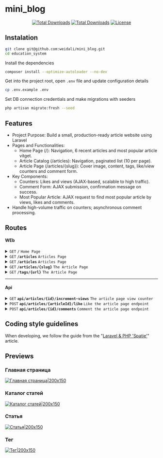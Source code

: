 # mini_blog

<p align="center">
<a href="#"><img src="https://img.shields.io/badge/PHP-8.2-blue" alt="Total Downloads"></a>
<a href="#"><img src="https://img.shields.io/badge/Laravel-11.9-orange" alt="Total Downloads"></a>
<a href="https://packagist.org/packages/laravel/framework"><img src="https://img.shields.io/packagist/l/laravel/framework" alt="License"></a>
</p>

## Instalation
```bash
git clone git@github.com:weidali/mini_blog.git
cd education_system
```

Install the dependencies
```bash
composer install --optimize-autoloader --no-dev
```

Get into the project root, open `.env` file and update configuration details
```bash
cp .env.example .env
```

Set DB connection credentials and make migrations with seeders
```bash
php artisan migrate:fresh --seed
```

## Features
- Project Purpose: Build a small, production-ready article website using Laravel
- Pages and Functionalities:
  - Home Page (/): Navigation, 6 recent articles and most popular article vitget.
  - Article Catalog (/articles): Navigation, paginated list (10 per page).
  - Article Page (/articles/{slug}): Cover image, content, tags, like/view counters and comment form.
- Key Components:
  - Counters: Likes and views (AJAX-based, scalable to high traffic).
  - Comment Form: AJAX submission, confirmation message on success.
  - Most Popular Article: AJAX request to find most popular article by views, likes and comments.
- Handle high-volume traffic on counters; asynchronous comment processing.

## Routes
#### WEb
<details>
 <summary><code>GET</code> <code><b>/</b></code> <code>Home Page</code></summary>

##### Parameters
> None

##### Responses
> | http code     | content-type                      | response                                                            |
> |---------------|-----------------------------------|---------------------------------------------------------------------|
> | `200`         | `text/html;charset=UTF-8`         | HTML                                                                |

##### Example cURL
> ```bash
>  curl -X GET -H "Content-Type: text/html" http://localhost:8889/
> ```
</details>
<details>
 <summary><code>GET</code> <code><b>/articles</b></code> <code>Articles Page</code></summary>

##### Parameters
> None

##### Responses
> | http code     | content-type                      | response                                                            |
> |---------------|-----------------------------------|---------------------------------------------------------------------|
> | `200`         | `text/html;charset=UTF-8`         | HTML                                                                |

##### Example cURL
> ```bash
>  curl -X GET -H "Content-Type: text/html" http://localhost:8889/articles
> ```
</details>
<details>
 <summary><code>GET</code> <code><b>/articles</b></code> <code>Articles Page</code></summary>

##### Parameters
> None

##### Responses
> | http code     | content-type                      | response                                                            |
> |---------------|-----------------------------------|---------------------------------------------------------------------|
> | `200`         | `text/html;charset=UTF-8`         | HTML                                                                |

##### Example cURL
> ```bash
>  curl -X GET -H "Content-Type: text/html" http://localhost:8889/articles
> ```
</details>
<details>
 <summary><code>GET</code> <code><b>/articles/{slug}</b></code> <code>The Article Page</code></summary>

##### Parameters
> | name   |  type      | data type      | description                                          |
> |--------|------------|----------------|------------------------------------------------------|
> | `slug` |  required  | string         | The specific article titile                          |

##### Responses
> | http code     | content-type                      | response                                                            |
> |---------------|-----------------------------------|---------------------------------------------------------------------|
> | `200`         | `text/html;charset=UTF-8`         | HTML                                                                |
> | `404`         | `text/html;charset=UTF-8`         | HTML                                                                |

##### Example cURL
> ```bash
>  curl -X GET -H "Content-Type: text/html" http://localhost:8889/articles/{slug}
> ```
</details>
<details>
 <summary><code>GET</code> <code><b>/tags/{url}</b></code> <code>The Article Page</code></summary>

##### Parameters
> | name   |  type      | data type      | description                                          |
> |--------|------------|----------------|------------------------------------------------------|
> | `url`  |  required  | string         | The specific tag name                                |

##### Responses
> | http code     | content-type                      | response                                                            |
> |---------------|-----------------------------------|---------------------------------------------------------------------|
> | `200`         | `text/html;charset=UTF-8`         | HTML                                                                |
> | `404`         | `text/html;charset=UTF-8`         | HTML                                                                |

##### Example cURL
> ```bash
>  curl -X GET -H "Content-Type: text/html" http://localhost:8889/tags/{url}
> ```
</details>

------------------------------------------------------------------------------------------
#### Api
<details>
 <summary><code>GET</code> <code><b>api/articles/{id}/increment-views</b></code> <code>The article page view counter</code></summary>

##### Parameters
> | name   |  type      | data type      | description                                          |
> |--------|------------|----------------|------------------------------------------------------|
> | `id`   |  required  | string         | SpeThe specific article id                           |

##### Responses
> | http code     | content-type                      | response                                                            |
> |---------------|-----------------------------------|---------------------------------------------------------------------|
> | `200`         | `application/json`                | `{"code":"200","views":"<COUNT>"}`                                  |
> | `404`         | `application/json`                | `{"code":"404","message":"Article Not Found"}`                      |

##### Example cURL
> ```bash
>  curl -X GET -H "Content-Type: text/html" http://localhost:8889/api/articles/{id}/increment-views
> ```
</details>
<details>
 <summary><code>POST</code> <code><b>api/articles/{articleId}/like</b></code> <code>Like the article page endpoint</code></summary>

##### Parameters
> | name        |  type      | data type      | description                                          |
> |-------------|------------|----------------|------------------------------------------------------|
> | `articleId` |  required  | int            | The specific article id                              |

##### Responses
> | http code     | content-type                      | response                                                            |
> |---------------|-----------------------------------|---------------------------------------------------------------------|
> | `200`         | `application/json`                | `{"code":"200","views":"<COUNT>"}`                                  |
> | `404`         | `application/json`                | `{"code":"404","message":"Article Not Found"}`                      |

##### Example cURL
> ```bash
>  curl -X POST -H "Content-Type: application/json" --data @put.json http://localhost:8889/api/articles/{articleId}/like
> ```
</details>
<details>
 <summary><code>POST</code> <code><b>api/articles/{id}/comments</b></code> <code>Comment the article page endpoint</code></summary>

##### Parameters
> | name   |  type      | data type      | description                                          |
> |--------|------------|----------------|------------------------------------------------------|
> | `id`   |  required  | int            | The specific article id                              |
> | `title`|  required  | string         | The title of comment                                 |
> | `body` |  required  | string         | The body of comment                                  |

##### Responses
> | http code     | content-type                      | response                                                            |
> |---------------|-----------------------------------|---------------------------------------------------------------------|
> | `200`         | `application/json`                | `{"code":"400","views":"<COUNT>"}`                                  |
> | `404`         | `application/json`                | `{"code":"404","message":"Article Not Found"}`                      |
> | `400`         | `application/json`                | `{"code":"400","success":false,"message":"Вы уже поставили лайк"}`  |
> | `422`         | `application/json`                | `{"code":"422","success":false,"message":"<Validation Exceptions>"}`|

##### Example cURL
> ```bash
>  curl -X POST -H "Content-Type: application/json" --data @put.json http://localhost:8889/api/articles/{id}/comments
> ```
</details>

## Coding style guidelines
When developing, we follow the guide from the "[Laravel & PHP 'Spatie'][spatie/guidelines]" article.

## Previews
### Главная страница
[![Главная страница|200x150](https://i.postimg.cc/QNfVwD1J/temp-Image-Zi0y-MM.avif)](https://postimg.cc/Hj7p8fSr)

### Каталог статей
[![Каталог статей|200x150](https://i.postimg.cc/7Z265TcK/temp-Imagewunym-A.avif)](https://postimg.cc/0z9x3r9S)

### Статья
[![Статья|200x150](https://i.postimg.cc/VN9kRPzM/temp-Imagewj2-Dx-O.avif)](https://postimg.cc/Z9RmbgBK)

### Тег
[![Тег|200x150](https://i.postimg.cc/BQ8ZzKqJ/temp-Image1y-Id-Ga.avif)](https://postimg.cc/WhvPFtFy)


[spatie/guidelines]: https://spatie.be/guidelines/laravel-php#artisan-commands
